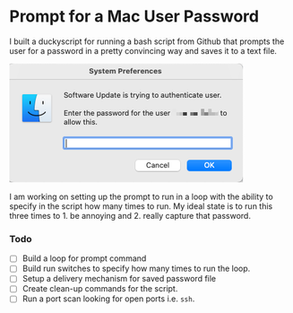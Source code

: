 # Prompt for a Mac User Password

I built a duckyscript for running a bash script from Github that prompts the user for a password in a pretty convincing way and saves it to a text file.

![Prompt](images/prompt-run.png)

I am working on setting up the prompt to run in a loop with the ability to specify in the script how many times to run. My ideal state is to run this three times to 1. be annoying and 2. really capture that password.

### Todo
- [ ] Build a loop for prompt command
- [ ] Build run switches to specify how many times to run the loop. 
- [ ] Setup a delivery mechanism for saved password file
- [ ] Create clean-up commands for the script.
- [ ] Run a port scan looking for open ports i.e. `ssh`.